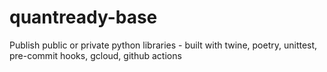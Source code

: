 # quantready-base
Publish public or private python libraries - built with twine, poetry, unittest, pre-commit hooks, gcloud, github actions
